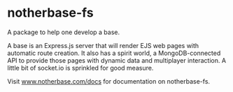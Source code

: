 # notherbase-fs
A package to help one develop a base. 

A base is an Express.js server that will render EJS web pages with automatic route creation. It also has a spirit world, a MongoDB-connected API to provide those pages with dynamic data and multiplayer interaction. A little bit of socket.io is sprinkled for good measure.

Visit www.notherbase.com/docs for documentation on notherbase-fs.
